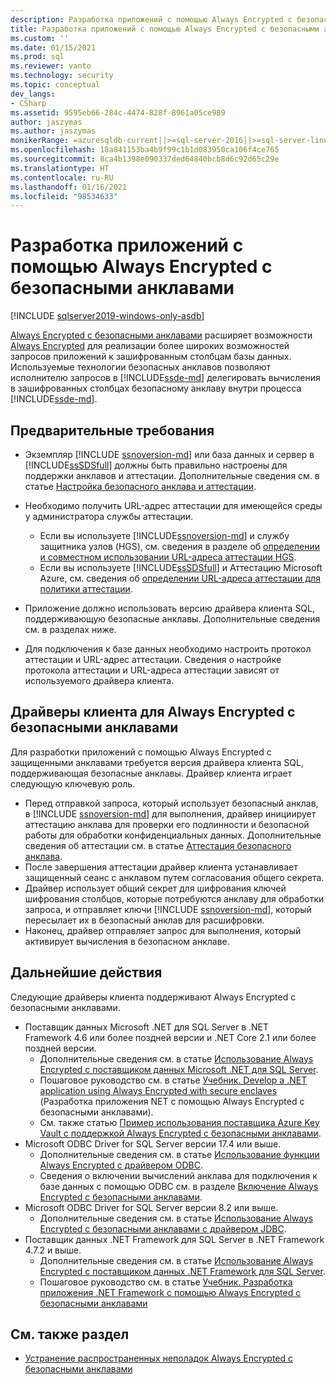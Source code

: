 ```yaml
---
description: Разработка приложений с помощью Always Encrypted с безопасными анклавами
title: Разработка приложений с помощью Always Encrypted с безопасными анклавами | Документация Майкрософт
ms.custom: ''
ms.date: 01/15/2021
ms.prod: sql
ms.reviewer: vanto
ms.technology: security
ms.topic: conceptual
dev_langs:
- CSharp
ms.assetid: 9595eb66-284c-4474-828f-8961a05ce989
author: jaszymas
ms.author: jaszymas
monikerRange: =azuresqldb-current||>=sql-server-2016||>=sql-server-linux-2017||=azuresqldb-mi-current
ms.openlocfilehash: 18a841153ba4b9f99c1b1d083950ca106f4ce765
ms.sourcegitcommit: 8ca4b1398e090337ded64840bcb8d6c92d65c29e
ms.translationtype: HT
ms.contentlocale: ru-RU
ms.lasthandoff: 01/16/2021
ms.locfileid: "98534633"
---
```

# <a name="develop-applications-using-always-encrypted-with-secure-enclaves"></a>Разработка приложений с помощью Always Encrypted с безопасными анклавами
[!INCLUDE [sqlserver2019-windows-only-asdb](../../../includes/applies-to-version/sqlserver2019-windows-only-asdb.md)]

[Always Encrypted с безопасными анклавами](always-encrypted-enclaves.md) расширяет возможности [Always Encrypted](always-encrypted-database-engine.md) для реализации более широких возможностей запросов приложений к зашифрованным столбцам базы данных. Используемые технологии безопасных анклавов позволяют исполнителю запросов в [!INCLUDE[ssde-md](../../../includes/ssde-md.md)] делегировать вычисления в зашифрованных столбцах безопасному анклаву внутри процесса [!INCLUDE[ssde-md](../../../includes/ssde-md.md)].

## <a name="prerequisites"></a>Предварительные требования

- Экземпляр [!INCLUDE [ssnoversion-md](../../../includes/ssnoversion-md.md)] или база данных и сервер в [!INCLUDE[ssSDSfull](../../../includes/sssdsfull-md.md)] должны быть правильно настроены для поддержки анклавов и аттестации. Дополнительные сведения см. в статье [Настройка безопасного анклава и аттестации](configure-always-encrypted-enclaves.md#set-up-the-secure-enclave-and-attestation).
- Необходимо получить URL-адрес аттестации для имеющейся среды у администратора службы аттестации.

  - Если вы используете [!INCLUDE[ssnoversion-md](../../../includes/ssnoversion-md.md)] и службу защитника узлов (HGS), см. сведения в разделе об [определении и совместном использовании URL-адреса аттестации HGS](../../../relational-databases/security/encryption/always-encrypted-enclaves-host-guardian-service-deploy.md#step-6-determine-and-share-the-hgs-attestation-url).
  - Если вы используете [!INCLUDE[ssSDSfull](../../../includes/sssdsfull-md.md)] и Аттестацию Microsoft Azure, см. сведения об [определении URL-адреса аттестации для политики аттестации](/azure-sql/database/always-encrypted-enclaves-configure-attestation#determine-the-attestation-url-for-your-attestation-policy).

- Приложение должно использовать версию драйвера клиента SQL, поддерживающую безопасные анклавы. Дополнительные сведения см. в разделах ниже.

- Для подключения к базе данных необходимо настроить протокол аттестации и URL-адрес аттестации. Сведения о настройке протокола аттестации и URL-адреса аттестации зависят от используемого драйвера клиента.

## <a name="client-drivers-for-always-encrypted-with-secure-enclaves"></a>Драйверы клиента для Always Encrypted с безопасными анклавами

Для разработки приложений с помощью Always Encrypted с защищенными анклавами требуется версия драйвера клиента SQL, поддерживающая безопасные анклавы. Драйвер клиента играет следующую ключевую роль.

- Перед отправкой запроса, который использует безопасный анклав, в [!INCLUDE [ssnoversion-md](../../../includes/ssnoversion-md.md)] для выполнения, драйвер инициирует аттестацию анклава для проверки его подлинности и безопасной работы для обработки конфиденциальных данных. Дополнительные сведения об аттестации см. в статье [Аттестация безопасного анклава](always-encrypted-enclaves.md#secure-enclave-attestation).
- После завершения аттестации драйвер клиента устанавливает защищенный сеанс с анклавом путем согласования общего секрета.
- Драйвер использует общий секрет для шифрования ключей шифрования столбцов, которые потребуются анклаву для обработки запроса, и отправляет ключи [!INCLUDE [ssnoversion-md](../../../includes/ssnoversion-md.md)], который пересылает их в безопасный анклав для расшифровки. 
- Наконец, драйвер отправляет запрос для выполнения, который активирует вычисления в безопасном анклаве.

## <a name="next-steps"></a>Дальнейшие действия

Следующие драйверы клиента поддерживают Always Encrypted с безопасными анклавами.

- Поставщик данных Microsoft .NET для SQL Server в .NET Framework 4.6 или более поздней версии и .NET Core 2.1 или более поздней версии. 
    - Дополнительные сведения см. в статье [Использование Always Encrypted с поставщиком данных Microsoft .NET для SQL Server](../../../connect/ado-net/sql/sqlclient-support-always-encrypted.md).
    - Пошаговое руководство см. в статье [Учебник. Develop a .NET application using Always Encrypted with secure enclaves](../../../connect/ado-net/sql/tutorial-always-encrypted-enclaves-develop-net-apps.md) (Разработка приложения NET с помощью Always Encrypted с безопасными анклавами).
    - См. также статью [Пример использования поставщика Azure Key Vault с поддержкой Always Encrypted с безопасными анклавами](../../../connect/ado-net/sql/azure-key-vault-enclave-example.md).
- Microsoft ODBC Driver for SQL Server версии 17.4 или выше. 
    - Дополнительные сведения см. в статье [Использование функции Always Encrypted с драйвером ODBC](../../../connect/odbc/using-always-encrypted-with-the-odbc-driver.md). 
    - Сведения о включении вычислений анклава для подключения к базе данных с помощью ODBC см. в разделе [Включение Always Encrypted с безопасными анклавами](../../../connect/odbc/using-always-encrypted-with-the-odbc-driver.md#enabling-always-encrypted-with-secure-enclaves).
- Microsoft ODBC Driver for SQL Server версии 8.2 или выше.
    - Дополнительные сведения см. в статье [Использование Always Encrypted с безопасными анклавами с драйвером JDBC](../../../connect/jdbc/using-always-encrypted-with-secure-enclaves-with-the-jdbc-driver.md).
- Поставщик данных .NET Framework для SQL Server в .NET Framework 4.7.2 и выше. 
    - Дополнительные сведения см. в статье [Использование Always Encrypted с поставщиком данных .NET Framework для SQL Server](../../../relational-databases/security/encryption/develop-using-always-encrypted-with-net-framework-data-provider.md).
    - Пошаговое руководство см. в статье [Учебник. Разработка приложения .NET Framework с помощью Always Encrypted с безопасными анклавами](../tutorial-always-encrypted-enclaves-develop-net-framework-apps.md)

## <a name="see-also"></a>См. также раздел

- [Устранение распространенных неполадок Always Encrypted с безопасными анклавами](always-encrypted-enclaves-troubleshooting.md)
